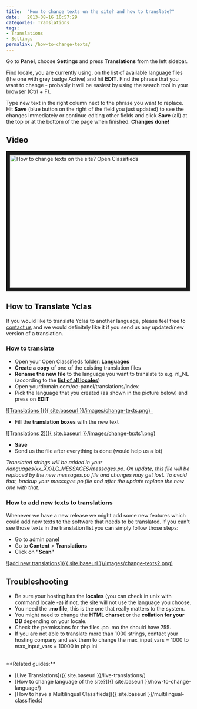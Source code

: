 ```yaml
---
title:  "How to change texts on the site? and how to translate?"
date:   2013-08-16 10:57:29
categories: Translations
tags: 
- Translations
- Settings
permalink: /how-to-change-texts/
---
```

Go to **Panel**, choose **Settings** and press **Translations** from the left sidebar.

Find locale, you are currently using, on the list of available language files (the one with grey badge Active) and hit **EDIT**. Find the phrase that you want to change - probably it will be easiest by using the search tool in your browser (Ctrl + F).

Type new text in the right column next to the phrase you want to replace. Hit **Save** (blue button on the right of the field you just updated) to see the changes immediately or continue editing other fields and click **Save** (all) at the top or at the bottom of the page when finished. **Changes done!**

## Video

<a href="http://www.youtube.com/watch?feature=player_embedded&v=7Ha0SHeQPPA
" target="_blank"><img src="http://img.youtube.com/vi/7Ha0SHeQPPA/0.jpg" 
alt="How to change texts on the site? Open Classifieds " width="480" height="360" border="10" /></a>


## How to Translate Yclas

If you would like to translate Yclas to another language, please feel free to [contact us](http://yclas.com/contact/) and we would definitely like it if you send us any updated/new version of a translation. 

### How to translate

  * Open your Open Classifieds folder: **Languages**
  * **Create a copy** of one of the existing translation files
  * **Rename the new file** to the language you want to translate to e.g. nl_NL (according to the **[list of all locales](http://www.roseindia.net/tutorials/I18N/locales-list.shtml)**)
  * Open yourdomain.com/oc-panel/translations/index
  * Pick the language that you created (as shown in the picture below) and press on **EDIT**
  
<a href="{{ site.baseurl }}/images/change-texts.png" class="thumbnail gallery-item" data-gallery>
![Translations ]({{ site.baseurl }}/images/change-texts.png)  
</a>

  * Fill the **translation boxes** with the new text
  
<a href="{{ site.baseurl }}/images/change-texts1.png" class="thumbnail gallery-item" data-gallery>
![Translations 2]({{ site.baseurl }}/images/change-texts1.png)
</a>

  * **Save**
  * Send us the file after everything is done (would help us a lot)

_Translated strings will be added in your /languages/xx_XX/LC_MESSAGES/messages.po. On update, this file will be replaced by the new messages.po file and changes may get lost. To avoid that, backup your messages.po file and after the update replace the new one with that._

### How to add new texts to translations

Whenever we have a new release we might add some new features which could add new texts to the software that needs to be translated. If you can't see those texts in the translation list you can simply follow those steps: 

  * Go to admin panel
  * Go to **Content** > **Translations**
  * Click on **"Scan"**

<a href="{{ site.baseurl }}/images/change-texts2.png" class="thumbnail gallery-item" data-gallery>
![add new translations]({{ site.baseurl }}/images/change-texts2.png)
</a>

## Troubleshooting

  * Be sure your hosting has the **locales** (you can check in unix with command locale -a) if not, the site will not use the language you choose.
  * You need the **.mo file**, this is the one that really matters to the system.
  * You might need to change the **HTML charset** or the **collation for your DB** depending on your locale.
  * Check the permissions for the files .po .mo the should have 755.
  * If you are not able to translate more than 1000 strings, contact your hosting company and ask them to change the max_input_vars = 1000 to max_input_vars = 10000 in php.ini


<br>
**Related guides:**

* [Live Translations]({{ site.baseurl }}/live-translations/)
* [How to change language of the site?]({{ site.baseurl }}/how-to-change-language/)
* [How to have a Multilingual Classifieds]({{ site.baseurl }}/multilingual-classifieds)
